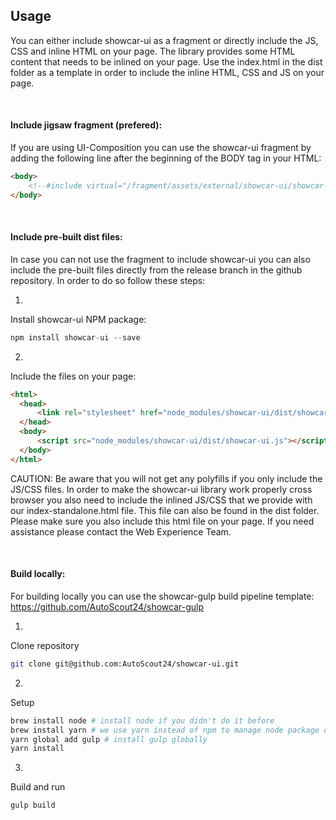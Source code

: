 <h2>Usage</h2>

You can either include showcar-ui as a fragment or directly include the JS, CSS and inline HTML on your page. The library provides some HTML content that needs to be inlined on your page. Use the index.html in the dist folder as a template in order to include the inline HTML, CSS and JS on your page.

<br>

#### Include jigsaw fragment (prefered):

If you are using UI-Composition you can use the showcar-ui fragment by adding the following line after the beginning of the BODY tag in your HTML:

```html
<body>
    <!--#include virtual="/fragment/assets/external/showcar-ui/showcar-ui-standalone-fragment.html" -->
</body>
```


<br>

#### Include pre-built dist files:

In case you can not use the fragment to include showcar-ui you can also include the pre-built files directly from the release branch in the github repository.
In order to do so follow these steps:

1.
Install showcar-ui NPM package:

```js
npm install showcar-ui --save
```

2.
Include the files on your page:

```html
<html>
  <head>
      <link rel="stylesheet" href="node_modules/showcar-ui/dist/showcar-ui.css">
  </head>
  <body>
      <script src="node_modules/showcar-ui/dist/showcar-ui.js"></script>
  </body>
</html>
```

CAUTION: Be aware that you will not get any polyfills if you only include the JS/CSS files. In order to make the showcar-ui
library work properly cross browser you also need to include the inlined JS/CSS that we provide with our index-standalone.html
file. This file can also be found in the dist folder. Please make sure you also include this html file on your page. If you
need assistance please contact the Web Experience Team.

<br>

#### Build locally:

For building locally you can use the showcar-gulp build pipeline template: <a href="https://github.com/AutoScout24/showcar-gulp">https://github.com/AutoScout24/showcar-gulp</a>

1.
Clone repository
```bash
git clone git@github.com:AutoScout24/showcar-ui.git
```

2.
Setup
```bash
brew install node # install node if you didn't do it before
brew install yarn # we use yarn instead of npm to manage node package dependencies
yarn global add gulp # install gulp globally
yarn install
```

3.
Build and run
```bash
gulp build
```
